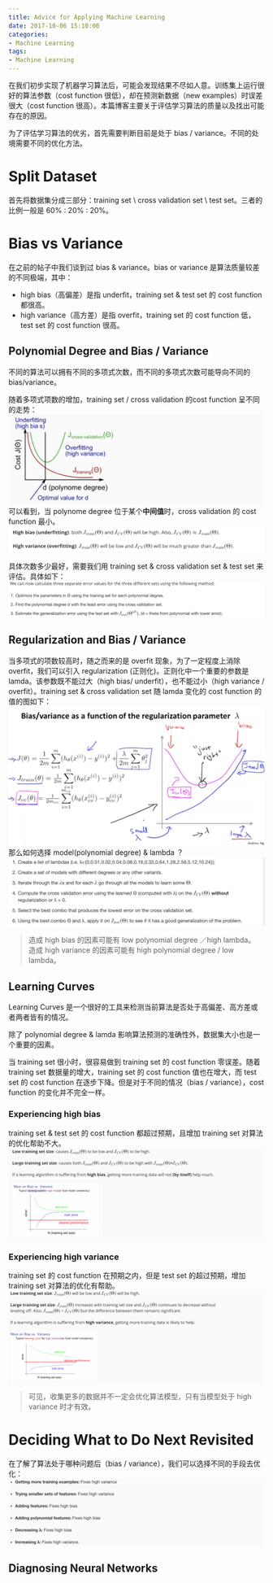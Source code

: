 ```yaml
---
title: Advice for Applying Machine Learning
date: 2017-10-06 15:10:00
categories:
- Machine Learning
tags:
- Machine Learning
---
```


在我们初步实现了机器学习算法后，可能会发现结果不尽如人意。训练集上运行很好的算法参数（cost function 很低），却在预测新数据（new examples）时误差很大（cost function 很高）。本篇博客主要关于评估学习算法的质量以及找出可能存在的原因。

为了评估学习算法的优劣，首先需要判断目前是处于 bias / variance。不同的处境需要不同的优化方法。

# Split Dataset
首先将数据集分成三部分：training set \ cross validation set \ test set。三者的比例一般是 60% : 20% : 20%。

# Bias vs Variance
在之前的帖子中我们谈到过 bias & variance。bias or variance 是算法质量较差的不同极端，其中：
* high bias（高偏差）是指 underfit，training set & test set 的 cost function 都很高。
* high variance（高方差）是指 overfit，training set 的 cost function 低，test set 的 cost function 很高。

## Polynomial Degree and Bias / Variance
不同的算法可以拥有不同的多项式次数，而不同的多项式次数可能导向不同的 bias/variance。

随着多项式项数的增加，training set / cross validation 的cost function 呈不同的走势：
![](/assets/images/ml/week6/polynomial-degree.jpeg)
可以看到，当 polynome degree 位于某个**中间值**时，cross validation 的 cost function 最小。
![](/assets/images/ml/week6/bias-variance.jpeg)

具体次数多少最好，需要我们用 training set & cross validation set & test set 来评估。具体如下：
![](/assets/images/ml/week6/polynomial.jpeg)

## Regularization and Bias / Variance
当多项式的项数较高时，随之而来的是 overfit 现象，为了一定程度上消除 overfit，我们可以引入 regularization (正则化)。正则化中一个重要的参数是 lamda。该参数既不能过大（high bias/ underfit），也不能过小（high variance / overfit）。training set & cross validation set 随 lamda 变化的 cost function 的值的图如下：
![](/assets/images/ml/week6/lambda-cost-function.jpeg)
那么如何选择 model(polynomial degree) & lambda ？
![](/assets/images/ml/week6/choose-lambda.jpeg)

> 造成 high bias 的因素可能有 low polynomial degree ／high lambda。	
> 造成 high variance 的因素可能有 high polynomial degree / low lambda。

## Learning Curves
Learning Curves 是一个很好的工具来检测当前算法是否处于高偏差、高方差或者两者皆有的情况。

除了 polynomial degree & lamda 影响算法预测的准确性外，数据集大小也是一个重要的因素。

当 training set 很小时，很容易做到 training set 的 cost function 零误差。随着 training set 数据量的增大，training set 的 cost function 值也在增大，而 test set 的 cost function 在逐步下降。但是对于不同的情况（bias / variance），cost function 的变化并不完全一样。

### Experiencing high bias
training set & test set 的 cost function 都超过预期，且增加 training set 对算法的优化帮助不大。
![](/assets/images/ml/week6/bias-size.jpeg)

### Experiencing high variance
training set 的 cost function 在预期之内，但是 test set 的超过预期，增加 training set 对算法的优化有帮助。
![](/assets/images/ml/week6/variance-size.jpeg)

> 可见，收集更多的数据并不一定会优化算法模型，只有当模型处于 high variance 时才有效。

# Deciding What to Do Next Revisited
在了解了算法处于哪种问题后（bias / variance），我们可以选择不同的手段去优化：
![](/assets/images/ml/week6/method.jpeg)

## Diagnosing Neural Networks






